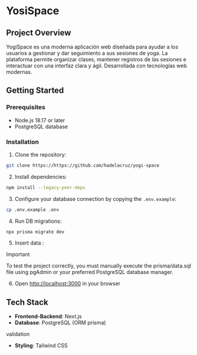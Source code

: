 # YosiSpace

## Project Overview

YogiSpace es una moderna aplicación web diseñada para ayudar a los usuarios a gestionar y dar seguimiento a sus sesiones de yoga. La plataforma permite organizar clases, mantener registros de las sesiones e interactuar con una interfaz clara y ágil. Desarrollada con tecnologías web modernas.
## Getting Started

### Prerequisites

- Node.js 18.17 or later
- PostgreSQL database

### Installation

1. Clone the repository:

```bash
git clone https://https://github.com/hadelacruz/yogi-space 
```

2. Install dependencies:

```bash
npm install --legacy-peer-deps
```

3. Configure your database connection by copying the `.env.example`:

```bash
cp .env.example .env
```

4. Run DB migrations:

```bash
npx prisma migrate dev
```

5. Insert data :

>[!IMPORTANT]
>To test the project correctly, you must manually execute the prisma/data.sql file using pgAdmin or your preferred PostgreSQL database manager.

6. Open [http://localhost:3000](http://localhost:3000) in your browser


## Tech Stack

- **Frontend-Backend**: Next.js
- **Database**: PostgreSQL (ORM prisma)

validation
- **Styling**: Tailwind CSS

